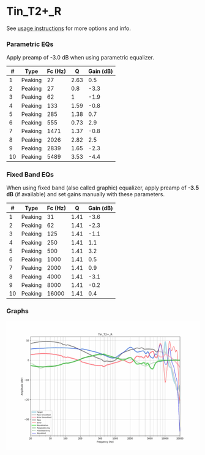 # Tin_T2+_R
See [usage instructions](https://github.com/jaakkopasanen/AutoEq#usage) for more options and info.

### Parametric EQs
Apply preamp of -3.0 dB when using parametric equalizer.

|   # | Type    |   Fc (Hz) |    Q |   Gain (dB) |
|-----|---------|-----------|------|-------------|
|   1 | Peaking |        27 | 2.63 |         0.5 |
|   2 | Peaking |        27 | 0.8  |        -3.3 |
|   3 | Peaking |        62 | 1    |        -1.9 |
|   4 | Peaking |       133 | 1.59 |        -0.8 |
|   5 | Peaking |       285 | 1.38 |         0.7 |
|   6 | Peaking |       555 | 0.73 |         2.9 |
|   7 | Peaking |      1471 | 1.37 |        -0.8 |
|   8 | Peaking |      2026 | 2.82 |         2.5 |
|   9 | Peaking |      2839 | 1.65 |        -2.3 |
|  10 | Peaking |      5489 | 3.53 |        -4.4 |

### Fixed Band EQs
When using fixed band (also called graphic) equalizer, apply preamp of **-3.5 dB** (if available) and set gains manually with these parameters.

|   # | Type    |   Fc (Hz) |    Q |   Gain (dB) |
|-----|---------|-----------|------|-------------|
|   1 | Peaking |        31 | 1.41 |        -3.6 |
|   2 | Peaking |        62 | 1.41 |        -2.3 |
|   3 | Peaking |       125 | 1.41 |        -1.1 |
|   4 | Peaking |       250 | 1.41 |         1.1 |
|   5 | Peaking |       500 | 1.41 |         3.2 |
|   6 | Peaking |      1000 | 1.41 |         0.5 |
|   7 | Peaking |      2000 | 1.41 |         0.9 |
|   8 | Peaking |      4000 | 1.41 |        -3.1 |
|   9 | Peaking |      8000 | 1.41 |        -0.2 |
|  10 | Peaking |     16000 | 1.41 |         0.4 |

### Graphs
![](./Tin_T2+_R.png)
